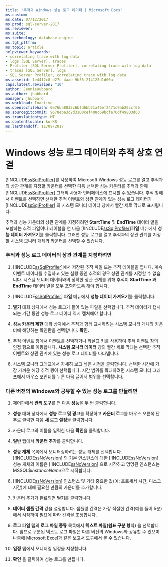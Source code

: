 ```yaml
---
title: "추적과 Windows 성능 로그 데이터 | Microsoft Docs"
ms.custom: 
ms.date: 07/12/2017
ms.prod: sql-server-2017
ms.reviewer: 
ms.suite: 
ms.technology: database-engine
ms.tgt_pltfrm: 
ms.topic: article
helpviewer_keywords:
- correlating trace with log data
- logs [SQL Server], traces
- Profiler [SQL Server Profiler], correlating trace with log data
- traces [SQL Server], logs
- SQL Server Profiler, correlating trace with log data
ms.assetid: 1e4412c8-d27c-4aae-9b35-214128d1d00a
caps.latest.revision: "10"
author: JennieHubbard
ms.author: jhubbard
manager: jhubbard
ms.workload: Inactive
ms.openlocfilehash: 0e76ba8035c6bfd6bb21a46ef2471c9ab20ccf66
ms.sourcegitcommit: 9678eba3c2d3100cef408c69bcfe76df49803d63
ms.translationtype: MT
ms.contentlocale: ko-KR
ms.lasthandoff: 11/09/2017
---
```

# <a name="correlate-a-trace-with-windows-performance-log-data"></a>Windows 성능 로그 데이터와 추적 상호 연결
  [!INCLUDE[ssSqlProfiler](../../includes/sssqlprofiler-md.md)]를 사용하여 Microsoft Windows 성능 로그를 열고 추적과의 상관 관계를 지정할 카운터를 선택한 다음 선택한 성능 카운터를 추적과 함께 [!INCLUDE[ssSqlProfiler](../../includes/sssqlprofiler-md.md)] 그래픽 사용자 인터페이스에 표시할 수 있습니다. 추적 창에서 이벤트를 선택하면 선택한 추적 이벤트와 상관 관계가 있는 성능 로그 데이터가 [!INCLUDE[ssSqlProfiler](../../includes/sssqlprofiler-md.md)] 의 시스템 모니터 데이터 창에서 빨간 세로 막대로 표시됩니다.  
  
 추적과 성능 카운터의 상관 관계를 지정하려면 **StartTime** 및 **EndTime** 데이터 열을 포함하는 추적 파일이나 테이블을 연 다음 [!INCLUDE[ssSqlProfiler](../../includes/sssqlprofiler-md.md)]**파일** 메뉴에서 **성능 데이터 가져오기**를 클릭합니다. 그러면 성능 로그를 열고 추적과의 상관 관계를 지정할 시스템 모니터 개체와 카운터를 선택할 수 있습니다.  
  
### <a name="to-correlate-a-trace-with-performance-log-data"></a>추적과 성능 로그 데이터의 상관 관계를 지정하려면  
  
1.  [!INCLUDE[ssSqlProfiler](../../includes/sssqlprofiler-md.md)]에서 저장된 추적 파일 또는 추적 테이블을 엽니다. 계속 이벤트 데이터를 수집하고 있는 실행 중인 추적의 경우 상관 관계를 지정할 수 없습니다. 시스템 모니터 데이터와의 정확한 상관 관계를 위해 추적이 **StartTime** 과 **EndTime** 데이터 열을 모두 포함하도록 해야 합니다.  
  
2.  [!INCLUDE[ssSqlProfiler](../../includes/sssqlprofiler-md.md)] **파일** 메뉴에서 **성능 데이터 가져오기**를 클릭합니다.  
  
3.  **열기** 대화 상자에서 성능 로그가 들어 있는 파일을 선택합니다. 추적 데이터가 캡처되는 기간 동안 성능 로그 데이터 역시 캡처해야 합니다.  
  
4.  **성능 카운터 제한** 대화 상자에서 추적과 함께 표시하려는 시스템 모니터 개체와 카운터에 해당하는 확인란을 선택합니다. **확인.**  
  
5.  추적 이벤트 창에서 이벤트를 선택하거나 화살표 키를 사용하여 추적 이벤트 창의 인접 행으로 이동합니다. **시스템 모니터 데이터** 창의 빨강 세로 막대는 선택한 추적 이벤트와 상관 관계에 있는 성능 로그 데이터를 나타냅니다.  
  
6.  시스템 모니터 그래프에서 자세히 보고 싶은 시점을 클릭합니다. 선택한 시간에 가장 가까운 해당 추적 행이 선택됩니다. 시간 범위를 확대하려면 시스템 모니터 그래프에서 마우스 포인터를 누른 다음 끌어서 범위를 선택합니다.  
  
### <a name="to-create-performance-logs-that-can-be-shared-among-different-versions-of-windows"></a>다른 버전의 Windows와 공유할 수 있는 성능 로그를 만들려면  
  
1.  제어판에서 **관리 도구**를 연 다음 **성능**을 두 번 클릭합니다.  
  
2.  **성능** 대화 상자에서 **성능 로그 및 경고**를 확장하고 **카운터 로그**를 마우스 오른쪽 단추로 클릭한 다음 **새 로그 설정**을 클릭합니다.  
  
3.  카운터 로그의 이름을 입력한 다음 **확인**을 클릭합니다.  
  
4.  **일반** 탭에서 **카운터 추가**를 클릭합니다.  
  
5.  **성능 개체** 목록에서 모니터링하려는 성능 개체를 선택합니다. [!INCLUDE[ssNoVersion](../../includes/ssnoversion-md.md)] 의 기본 인스턴스에 대한 [!INCLUDE[ssNoVersion](../../includes/ssnoversion-md.md)] 성능 개체의 이름은 [!INCLUDE[ssNoVersion](../../includes/ssnoversion-md.md)] 으로 시작하고 명명된 인스턴스는 MSSQL$*instanceName*으로 시작합니다.  
  
6.  [!INCLUDE[ssNoVersion](../../includes/ssnoversion-md.md)] 인스턴스 및 기타 중요한 값(예: 프로세서 시간, 디스크 시간)에 대해 필요한 만큼의 카운터를 추가합니다.  
  
7.  카운터 추가가 완료되면 **닫기**를 클릭합니다.  
  
8.  **데이터 샘플 간격** 값을 설정합니다. 샘플링 간격은 가장 적절한 간격(예를 들어 5분)에서 시작하여 필요에 따라 간격을 조정합니다.  
  
9. **로그 파일** 탭의 **로그 파일 종류** 목록에서 **텍스트 파일(쉼표 구분 형식)** 을 선택합니다. 쉼표로 구분된 텍스트 로그 파일은 다른 버전의 Windows와 공유할 수 있으며 나중에 Microsoft Excel과 같은 보고서 도구에서 볼 수 있습니다.  
  
10. **일정** 탭에서 모니터링 일정을 지정합니다.  
  
11. **확인** 을 클릭하여 성능 로그를 만듭니다.  
